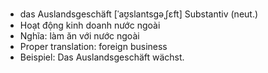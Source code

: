 - das Auslandsgeschäft	[ˈaʊ̯slantsɡəˌʃɛft]	Substantiv (neut.)
- Hoạt động kinh doanh nước ngoài
- Nghĩa: làm ăn với nước ngoài
- Proper translation: foreign business
- Beispiel: Das Auslandsgeschäft wächst.